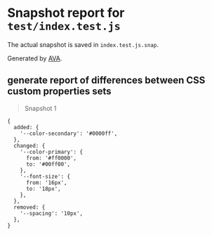 # Snapshot report for `test/index.test.js`

The actual snapshot is saved in `index.test.js.snap`.

Generated by [AVA](https://avajs.dev).

## generate report of differences between CSS custom properties sets

> Snapshot 1

    {
      added: {
        '--color-secondary': '#0000ff',
      },
      changed: {
        '--color-primary': {
          from: '#ff0000',
          to: '#00ff00',
        },
        '--font-size': {
          from: '16px',
          to: '18px',
        },
      },
      removed: {
        '--spacing': '10px',
      },
    }

